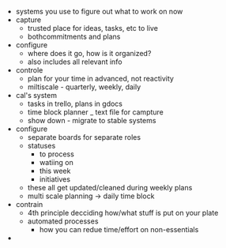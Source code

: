 - systems you use to figure out what to work on now
- capture
	- trusted place for ideas, tasks, etc to live
	- bothcommitments and plans
- configure
	- where does it go, how is it organized?
	- also includes all relevant info
- controle
	- plan for your time in advanced, not reactivity
	- miltiscale - quarterly, weekly, daily
- cal's system
	- tasks in trello, plans in gdocs
	- time block planner _ text file for campture
	- show down - migrate to stable systems
- configure
	- separate boards for separate roles
	- statuses
		- to process
		- watiing on
		- this week
		- initiatives
	- these all get updated/cleaned during weekly plans
	- multi scale planning -> daily time block
- contrain
	- 4th principle decciding how/what stuff is put on your plate
	- automated processes
		- how you can redue time/effort on non-essentials
- 